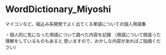 # WordDictionary_Miyoshi
マイコンなど、組込み系開発でよく出てくる単語についての個人用語集

・個人的に気になった用語について調べた内容を記録
（用語について間違った理解をしているものもあると
思いますので、おかしな内容があればご指摘ください）
